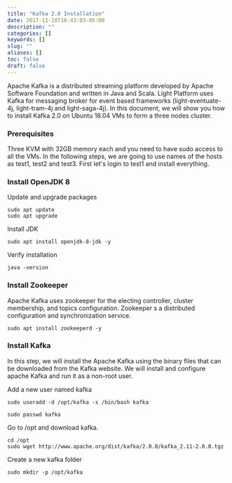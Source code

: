 ```yaml
---
title: "Kafka 2.0 Installation"
date: 2017-11-18T16:43:03-05:00
description: ""
categories: []
keywords: []
slug: ""
aliases: []
toc: false
draft: false
---
```


Apache Kafka is a distributed streaming platform developed by Apache Software Foundation and written in Java and Scala. Light Platform uses Kafka for messaging broker for event based frameworks (light-eventuate-4j, light-tram-4j and light-saga-4j). In this document, we will show you how to install Kafka 2.0 on Ubuntu 18.04 VMs to form a three nodes cluster. 

### Prerequisites

Three KVM with 32GB memory each and you need to have sudo access to all the VMs. In the following steps, we are going to use names of the hosts as test1, test2 and test3. First let's login to test1 and install everything. 

### Install OpenJDK 8

Update and upgrade packages

```
sudo apt update
sudo apt upgrade
```

Install JDK

```
sudo apt install openjdk-8-jdk -y
```

Verify installation

```
java -version
```

### Install Zookeeper

Apache Kafka uses zookeeper for the electing controller, cluster membership, and topics configuration. Zookeeper s a distributed configuration and synchronization service.

```
sudo apt install zookeeperd -y
```

### Install Kafka

In this step, we will install the Apache Kafka using the binary files that can be downloaded from the Kafka website. We will install and configure apache Kafka and run it as a non-root user.

Add a new user named kafka

```
sudo useradd -d /opt/kafka -s /bin/bash kafka
```

```
sudo passwd kafka
```

Go to /opt and download kafka.

```
cd /opt
sudo wget http://www.apache.org/dist/kafka/2.0.0/kafka_2.11-2.0.0.tgz
```

Create a new kafka folder

```
sudo mkdir -p /opt/kafka
```
